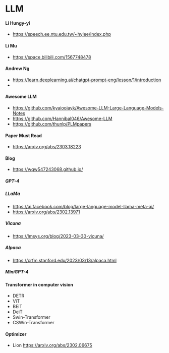 # LLM
#### Li  Hungy-yi
- https://speech.ee.ntu.edu.tw/~hylee/index.php
#### Li  Mu
- https://space.bilibili.com/1567748478
#### Andrew Ng
- https://learn.deeplearning.ai/chatgpt-prompt-eng/lesson/1/introduction
-
#### Awesome LLM 
- https://github.com/kyaiooiayk/Awesome-LLM-Large-Language-Models-Notes
- https://github.com/Hannibal046/Awesome-LLM
- https://github.com/thunlp/PLMpapers


#### Paper Must Read
- https://arxiv.org/abs/2303.18223


#### Blog
- https://wqw547243068.github.io/

##### GPT-4
##### LLaMa
- https://ai.facebook.com/blog/large-language-model-llama-meta-ai/
- https://arxiv.org/abs/2302.13971

##### Vicuna
- https://lmsys.org/blog/2023-03-30-vicuna/

##### Alpaca
- https://crfm.stanford.edu/2023/03/13/alpaca.html
##### MiniGPT-4



#### Transformer in computer vision
- DETR
- ViT
- BEiT
- DeiT
- Swin-Transformer
- CSWin-Transformer
#### Optimizer
- Lion https://arxiv.org/abs/2302.06675
